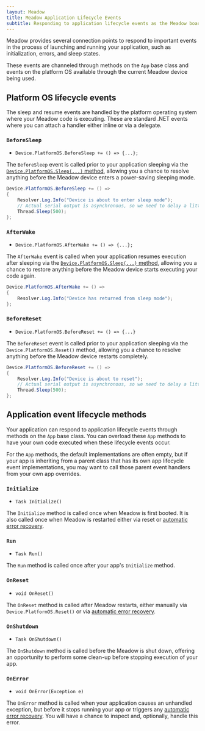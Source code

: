 ```yaml
---
layout: Meadow
title: Meadow Application Lifecycle Events
subtitle: Responding to application lifecycle events as the Meadow board triggers them.
---
```


Meadow provides several connection points to respond to important events in the process of launching and running your application, such as initialization, errors, and sleep states.

These events are channeled through methods on the `App` base class and events on the platform OS available through the current Meadow device being used.

## Platform OS lifecycle events

The sleep and resume events are handled by the platform operating system where your Meadow code is executing. These are standard .NET events where you can attach a handler either inline or via a delegate.

### `BeforeSleep`

* `Device.PlatformOS.BeforeSleep += () => {...};`

The `BeforeSleep` event is called prior to your application sleeping via the [`Device.PlatformOS.Sleep(...)` method](../Sleep), allowing you a chance to resolve anything before the Meadow device enters a power-saving sleeping mode.

```csharp
Device.PlatformOS.BeforeSleep += () =>
{
    Resolver.Log.Info("Device is about to enter sleep mode");
    // Actual serial output is asynchronous, so we need to delay a little to ensure the output is completed before Meadow sleeps.
    Thread.Sleep(500);
};
```

### `AfterWake`

* `Device.PlatformOS.AfterWake += () => {...};`

The `AfterWake` event is called when your application resumes execution after sleeping via the [`Device.PlatformOS.Sleep(...)` method](../Sleep), allowing you a chance to restore anything before the Meadow device starts executing your code again.

```csharp
Device.PlatformOS.AfterWake += () =>
{
    Resolver.Log.Info("Device has returned from sleep mode");
};
```

### `BeforeReset`

* `Device.PlatformOS.BeforeReset += () => {...}`

The `BeforeReset` event is called prior to your application sleeping via the `Device.PlatformOS.Reset()` method, allowing you a chance to resolve anything before the Meadow device restarts completely.

```csharp
Device.PlatformOS.BeforeReset += () =>
{
    Resolver.Log.Info("Device is about to reset");
    // Actual serial output is asynchronous, so we need to delay a little to ensure the output is completed before Meadow restarts.
    Thread.Sleep(500);
};
```

## Application event lifecycle methods

Your application can respond to application lifecycle events through methods on the `App` base class. You can overload these `App` methods to have your own code executed when these lifecycle events occur.

For the `App` methods, the default implementations are often empty, but if your app is inheriting from a parent class that has its own app lifecycle event implementations, you may want to call those parent event handlers from your own app overrides.

### `Initialize`

* `Task Initialize()`

The `Initialize` method is called once when Meadow is first booted. It is also called once when Meadow is restarted either via reset or [automatic error recovery](../../../Meadow.OS/Automatic_Restarts).

### `Run`

* `Task Run()`

The `Run` method is called once after your app's `Initialize` method.

### `OnReset`

* `void OnReset()`

The `OnReset` method is called after Meadow restarts, either manually via `Device.PlatformOS.Reset()` or via [automatic error recovery](../../../Meadow.OS/Automatic_Restarts).

### `OnShutdown`

* `Task OnShutdown()`

The `OnShutdown` method is called before the Meadow is shut down, offering an opportunity to perform some clean-up before stopping execution of your app.

### `OnError`

* `void OnError(Exception e)`

The `OnError` method is called when your application causes an unhandled exception, but before it stops running your app or triggers any [automatic error recovery](../../../Meadow.OS/Automatic_Restarts). You will have a chance to inspect and, optionally, handle this error.

<!-- Update system is still being developed. -->
<!-- ### `OnUpdate`

* `void OnUpdate(Version newVersion, out bool approveUpdate)`

The `OnUpdate` method is called when Meadow is going to attempt an over-the-air (OtA) app update.

### `OnUpdateComplete`

* `void OnUpdateComplete(Version oldVersion, out bool rollbackUpdate)`

The `OnUpdateComplete` method is called after Meadow has completed an over-the-air (OtA) app update. -->
